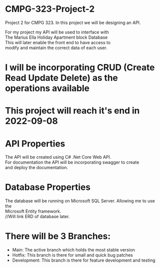 <h1>CMPG-323-Project-2</h1>
<p>Project 2 for CMPG 323. In this project we will be designing an API.</p>
<p>
    For my project my API will be used to interface with<br>
    The Marius Ella Holiday Apartment block Database<br>
    This will later enable the front end to have access to<br>
    modify and maintain the correct data of each user.
</p>
<h1>I will be incorporating CRUD (Create Read Update Delete) as the operations available</h1>
<h1>This project will reach it's end in 2022-09-08</h1>
<h1>API Properties</h1>
<p>
    The API will be created using C# .Net Core Web API. <br>
    For documentation the API will be incorporating swagger to create <br>
    and deploy the documentation. <br>
</p>
<h1>Database Properties</h1>
<p>
    The database will be running on Microsoft SQL Server. Allowing me to use the <br>
    Microsoft Entity framework. <br>
    //Will link ERD of database later.
</p>
<h1>There will be 3 Branches:</h1>
<ul>
    <li>Main: The active branch which holds the most stable version</li>
    <li>Hotfix: This branch is there for small and quick bug patches</li>
    <li>Development: This branch is there for feature development and testing</li>
</ul>
